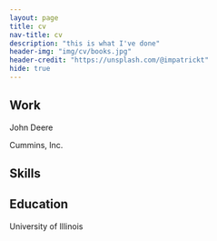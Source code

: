 ```yaml
---
layout: page
title: cv
nav-title: cv
description: "this is what I've done"
header-img: "img/cv/books.jpg"
header-credit: "https://unsplash.com/@impatrickt"
hide: true
---
```


## Work
John Deere

Cummins, Inc.

## Skills

## Education
University of Illinois
